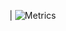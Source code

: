 

| ![Metrics](https://metrics.lecoq.io/okshihafiz?template=classic&isocalendar=1&languages=1&stargazers=1&lines=1&topics=1&stars=1&habits=1&repositories=1&calendar=1&achievements=1&gists=1&followup=1&starlists=1&discussions=1&activity=1&base=header%2C%20activity%2C%20community%2C%20repositories%2C%20metadata&base.indepth=true&base.hireable=true&repositories.batch=100&repositories.forks=true&repositories.affiliations=owner&isocalendar=true&isocalendar.duration=full-year&languages=true&languages.limit=8&languages.threshold=0%25&languages.other=true&languages.colors=github&languages.sections=most-used&languages.indepth=true&languages.analysis.timeout=15&languages.categories=markup%2C%20programming&languages.recent.categories=markup%2C%20programming&languages.recent.load=300&languages.recent.days=14&stargazers=true&stargazers.charts=true&stargazers.charts.type=classic&stargazers.worldmap=true&stargazers.worldmap.sample=0&lines=true&lines.sections=base&lines.repositories.limit=4&lines.history.limit=1&topics=true&topics.mode=starred&topics.sort=stars&topics.limit=15&stars=true&stars.limit=4&habits=true&habits.from=200&habits.days=14&habits.facts=true&habits.charts=true&habits.charts.type=classic&habits.trim=true&habits.languages.limit=8&habits.languages.threshold=0%25&followup=true&followup.sections=repositories&followup.indepth=true&followup.archived=true&repositories=true&repositories.pinned=0&repositories.starred=0&repositories.random=0&repositories.order=featured%2C%20pinned%2C%20starred%2C%20random&discussions=true&discussions.categories=true&discussions.categories.limit=0&starlists=true&starlists.limit=2&starlists.limit.repositories=2&starlists.languages=true&starlists.limit.languages=8&starlists.shuffle.repositories=true&calendar=true&calendar.limit=1&achievements=true&achievements.threshold=C&achievements.secrets=true&achievements.display=compact&achievements.limit=0&activity=true&activity.limit=5&activity.load=300&activity.days=14&activity.visibility=all&activity.timestamps=true&activity.filter=all&gists=true&config.timezone=Asia%2FDhaka&config.octicon=true)
